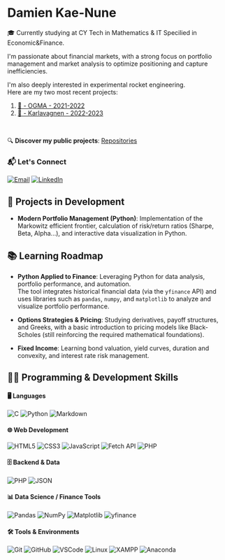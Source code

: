 # Damien Kae-Nune

🎓 Currently studying at CY Tech in Mathematics & IT Specilied in Economic&Finance.

I'm passionate about financial markets, with a strong focus on portfolio management and market analysis to optimize positioning and capture inefficiencies.  

I'm also deeply interested in experimental rocket engineering.  
Here are my two most recent projects:  
1. [🚀 - OGMA - 2021-2022](https://www.planete-sciences.org/espace/scae/doc/3121)
2. [ 🚀 - Karlavagnen - 2022-2023](https://www.planete-sciences.org/espace/scae/get_document&id=3674)  

<br> 

🔍 **Discover my public projects**: [Repositories](https://github.com/Dmkn78?tab=repositories)

### 📬 Let's Connect

[![Email](https://img.shields.io/badge/email-D44638?style=for-the-badge&logo=gmail&logoColor=white)](mailto:dmkn78@gmail.com)
[![LinkedIn](https://img.shields.io/badge/LinkedIn-0A66C2?style=for-the-badge&logo=linkedin&logoColor=white)](https://www.linkedin.com/in/damien-kae-nune/)


## 🚧 Projects in Development

- **Modern Portfolio Management (Python)**: Implementation of the Markowitz efficient frontier, calculation of risk/return ratios (Sharpe, Beta, Alpha...), and interactive data visualization in Python.

## 📚 Learning Roadmap  

- **Python Applied to Finance**: Leveraging Python for data analysis, portfolio performance, and automation.  
  The tool integrates historical financial data (via the `yfinance` API) and uses libraries such as `pandas`, `numpy`, and `matplotlib` to analyze and visualize portfolio performance.

- **Options Strategies & Pricing**: Studying derivatives, payoff structures, and Greeks, with a basic introduction to pricing models like Black-Scholes (still reinforcing the required mathematical foundations).

- **Fixed Income**: Learning bond valuation, yield curves, duration and convexity, and interest rate risk management.


## 🧑‍💻 Programming & Development Skills

#### 🖥️ Languages  
![C](https://img.shields.io/badge/C-00599C?style=for-the-badge&logo=c&logoColor=white)
![Python](https://img.shields.io/badge/Python-3776AB?style=for-the-badge&logo=python&logoColor=white)
![Markdown](https://img.shields.io/badge/Markdown-000000?style=for-the-badge&logo=markdown&logoColor=white)

#### 🌐 Web Development  
![HTML5](https://img.shields.io/badge/HTML5-E34F26?style=for-the-badge&logo=html5&logoColor=white)
![CSS3](https://img.shields.io/badge/CSS3-1572B6?style=for-the-badge&logo=css3&logoColor=white)
![JavaScript](https://img.shields.io/badge/JavaScript-F7DF1E?style=for-the-badge&logo=javascript&logoColor=black)
![Fetch API](https://img.shields.io/badge/Fetch_API-ffcc00?style=for-the-badge&logo=javascript&logoColor=black)
![PHP](https://img.shields.io/badge/PHP-777BB4?style=for-the-badge&logo=php&logoColor=white)

#### 🗄️ Backend & Data  
![PHP](https://img.shields.io/badge/PHP-777BB4?style=for-the-badge&logo=php&logoColor=white)
![JSON](https://img.shields.io/badge/JSON-000000?style=for-the-badge&logo=json&logoColor=white)

#### 📊 Data Science / Finance Tools  
![Pandas](https://img.shields.io/badge/Pandas-150458?style=for-the-badge&logo=pandas&logoColor=white)
![NumPy](https://img.shields.io/badge/NumPy-013243?style=for-the-badge&logo=numpy&logoColor=white)
![Matplotlib](https://img.shields.io/badge/Matplotlib-11557C?style=for-the-badge&logo=plotly&logoColor=white)
![yfinance](https://img.shields.io/badge/yfinance-grey?style=for-the-badge)

#### 🛠️ Tools & Environments  
![Git](https://img.shields.io/badge/Git-F05032?style=for-the-badge&logo=git&logoColor=white)
![GitHub](https://img.shields.io/badge/GitHub-181717?style=for-the-badge&logo=github&logoColor=white)
![VSCode](https://img.shields.io/badge/VSCode-007ACC?style=for-the-badge&logo=visualstudiocode&logoColor=white)
![Linux](https://img.shields.io/badge/Linux-FCC624?style=for-the-badge&logo=linux&logoColor=black)
![XAMPP](https://img.shields.io/badge/XAMPP-FB7A24?style=for-the-badge&logo=xampp&logoColor=white)
![Anaconda](https://img.shields.io/badge/Anaconda-44A833?style=for-the-badge&logo=anaconda&logoColor=white)


